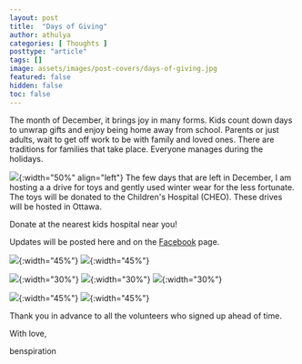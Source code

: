 ```yaml
---
layout: post
title:  "Days of Giving"
author: athulya
categories: [ Thoughts ]
posttype: "article"
tags: []
image: assets/images/post-covers/days-of-giving.jpg
featured: false
hidden: false
toc: false
---
```


The month of December, it brings joy in many forms. Kids count down days to unwrap gifts and enjoy being home away from school. Parents or just adults, wait to get off work to be with family and loved ones. There are traditions for families that take place. Everyone manages during the holidays.

![](/assets/images/days-of-giving/Robo.PNG.png){:width="50%" align="left"} The few days that are left in December, I am hosting a a drive for toys and gently used winter wear for the less fortunate. The toys will be donated to the Children's Hospital (CHEO). These drives will be hosted in Ottawa. 

Donate at the nearest kids hospital near you!

Updates will be posted here and on the [Facebook](http://www.facebook.com/benspirationA3K/) page.


![](/assets/images/days-of-giving/20181209_180610.jpg){:width="45%"}
![](/assets/images/days-of-giving/20181209_205725.jpg){:width="45%"}

![](/assets/images/days-of-giving/20181209_212624.jpg){:width="30%"}
![](/assets/images/days-of-giving/20181209_120832.jpg){:width="30%"}
![](/assets/images/days-of-giving/20181209_201829.jpg){:width="30%"}

![](/assets/images/days-of-giving/20181209_205731.jpg){:width="45%"}
![](/assets/images/days-of-giving/20181208_171853.jpg){:width="45%"}

Thank you in advance to all the volunteers who signed up ahead of time.

With love,

benspiration

